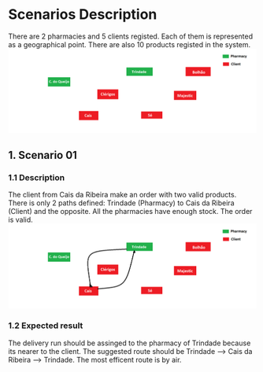# Scenarios Description

There are 2 pharmacies and 5 clients registed. Each of them is represented as a geographical point. There are also 10 products registed in the system.
![points.png](points.png)

## 1. Scenario 01

### 1.1 Description
The client from Cais da Ribeira make an order with two valid products. There is only 2 paths defined: Trindade (Pharmacy) to Cais da Ribeira (Client) and the opposite.
All the pharmacies have enough stock.
The order is valid.
![scenario01.png](scenario01.png)

### 1.2 Expected result
The delivery run should be assinged to the pharmacy of Trindade because its nearer to the client.
The suggested route should be Trindade --> Cais da Ribeira --> Trindade.
The most efficent route is by air.
